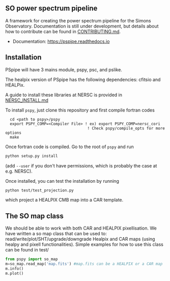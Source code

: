 SO power spectrum pipeline
----------------------------
A framework for creating the power spectrum pipeline for the Simons Observatory. Documentation is still under development, but details about how to contribute can be found  in [CONTRIBUTING.md](CONTRIBUTING.md).

* Documentation: https://pspipe.readthedocs.io

## Installation

PSpipe will have 3 mains module, pspy, psc, and pslike.

The healpix version of PSpipe has the following dependencies: cfitsio and HEALPix.

A guide to install these libraries at NERSC is provided in [NERSC_INSTALL.md](NERSC_INSTALL.md)

To install `pspy`, just clone this repository and first compile fortran codes

```
  cd <path to pspy>/pspy
  export PSPY_COMP=<Compiler File> ! ex) export PSPY_COMP=nersc_cori
                                    ! Check pspy/compile_opts for more options
  make
```

Once fortran code is compiled. Go to the root of `pspy` and run

```bash
python setup.py install
```

(add `--user` if you don't have permissions, which is probably the case at e.g. NERSC).

Once installed, you can test the installation by running 
```bash
python test/test_projection.py
```

which project a HEALPIX CMB map into a CAR template.



## The SO map class

We should be able to work with both CAR and HEALPIX pixellisation.
We have written a so map class that can be used to: read/write/plot/SHT/upgrade/downgrade Healpix and CAR maps (using healpy and pixell functionalities).
Simple examples for how to use this class can be found in test/

```python
from pspy import so_map
m=so_map.read_map('map.fits') #map.fits can be a HEALPIX or a CAR map
m.info()
m.plot()
```
